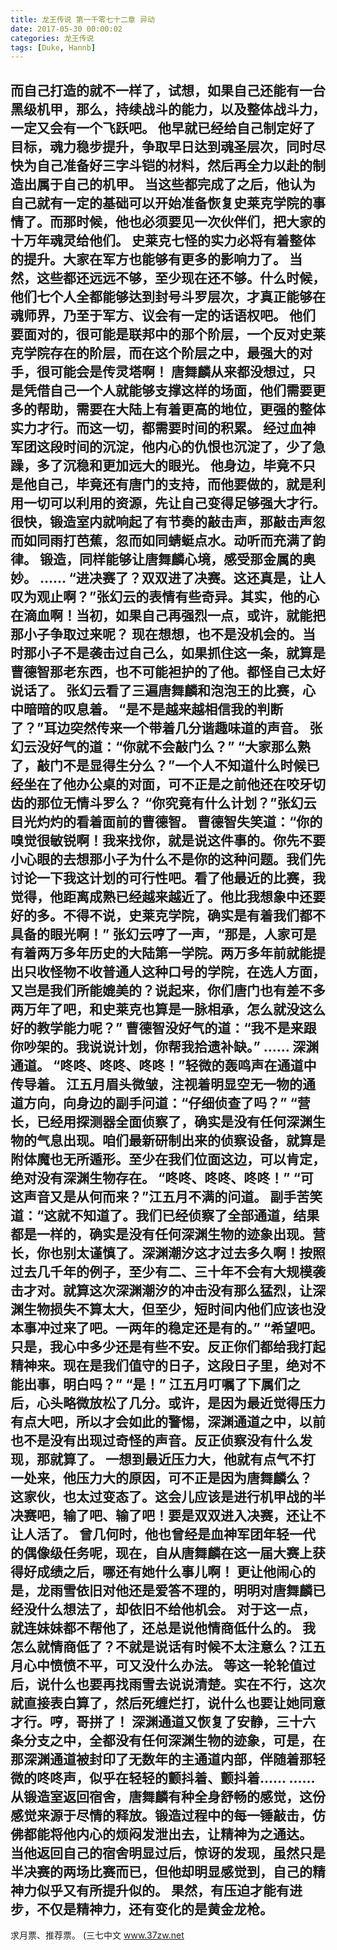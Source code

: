 ```yaml
---
title: 龙王传说 第一千零七十二章 异动
date: 2017-05-30 00:00:02
categories: 龙王传说
tags: [Duke, Hannb]
---
```


而自己打造的就不一样了，试想，如果自己还能有一台黑级机甲，那么，持续战斗的能力，以及整体战斗力，一定又会有一个飞跃吧。
他早就已经给自己制定好了目标，魂力稳步提升，争取早日达到魂圣层次，同时尽快为自己准备好三字斗铠的材料，然后再全力以赴的制造出属于自己的机甲。
当这些都完成了之后，他认为自己就有一定的基础可以开始准备恢复史莱克学院的事情了。而那时候，他也必须要见一次伙伴们，把大家的十万年魂灵给他们。
史莱克七怪的实力必将有着整体的提升。大家在军方也能够有更多的影响力了。
当然，这些都还远远不够，至少现在还不够。什么时候，他们七个人全都能够达到封号斗罗层次，才真正能够在魂师界，乃至于军方、议会有一定的话语权吧。
他们要面对的，很可能是联邦中的那个阶层，一个反对史莱克学院存在的阶层，而在这个阶层之中，最强大的对手，很可能会是传灵塔啊！
唐舞麟从来都没想过，只是凭借自己一个人就能够支撑这样的场面，他们需要更多的帮助，需要在大陆上有着更高的地位，更强的整体实力才行。而这一切，都需要时间的积累。
经过血神军团这段时间的沉淀，他内心的仇恨也沉淀了，少了急躁，多了沉稳和更加远大的眼光。
他身边，毕竟不只是他自己，毕竟还有唐门的支持，而他要做的，就是利用一切可以利用的资源，先让自己变得足够强大才行。
很快，锻造室内就响起了有节奏的敲击声，那敲击声忽而如同雨打芭蕉，忽而如同蜻蜓点水。动听而充满了韵律。
锻造，同样能够让唐舞麟心境，感受那金属的奥妙。
……
“进决赛了？双双进了决赛。这还真是，让人叹为观止啊？”张幻云的表情有些奇异。其实，他的心在滴血啊！当初，如果自己再强烈一点，或许，就能把那小子争取过来呢？
现在想想，也不是没机会的。当时那小子不是袭击过自己么，如果抓住这一条，就算是曹德智那老东西，也不可能袒护的了他。都怪自己太好说话了。
张幻云看了三遍唐舞麟和泡泡王的比赛，心中暗暗的叹息着。
“是不是越来越相信我的判断了？”耳边突然传来一个带着几分谐趣味道的声音。
张幻云没好气的道：“你就不会敲门么？”
“大家那么熟了，敲门不是显得生分么？”一个人不知道什么时候已经坐在了他办公桌的对面，可不正是之前他还在咬牙切齿的那位无情斗罗么？
“你究竟有什么计划？”张幻云目光灼灼的看着面前的曹德智。
曹德智失笑道：“你的嗅觉很敏锐啊！我来找你，就是说这件事的。你先不要小心眼的去想那小子为什么不是你的这种问题。我们先讨论一下我这计划的可行性吧。看了他最近的比赛，我觉得，他距离成熟已经越来越近了。他比我想象中还要好的多。不得不说，史莱克学院，确实是有着我们都不具备的眼光啊！”
张幻云哼了一声，“那是，人家可是有着两万多年历史的大陆第一学院。两万多年前就能提出只收怪物不收普通人这种口号的学院，在选人方面，又岂是我们所能媲美的？说起来，你们唐门也有差不多两万年了吧，和史莱克也算是一脉相承，怎么就没这么好的教学能力呢？”
曹德智没好气的道：“我不是来跟你吵架的。我说说计划，你帮我拾遗补缺。”
……
深渊通道。
“咚咚、咚咚、咚咚！”轻微的轰鸣声在通道中传导着。
江五月眉头微皱，注视着明显空无一物的通道方向，向身边的副手问道：“仔细侦查了吗？”
“营长，已经用探测器全面侦察了，确实是没有任何深渊生物的气息出现。咱们最新研制出来的侦察设备，就算是附体魔也无所遁形。至少在我们位面这边，可以肯定，绝对没有深渊生物存在。
“咚咚、咚咚、咚咚！”
“可这声音又是从何而来？”江五月不满的问道。
副手苦笑道：“这就不知道了。我们已经侦察了全部通道，结果都是一样的，确实是没有任何深渊生物的迹象出现。营长，你也别太谨慎了。深渊潮汐这才过去多久啊！按照过去几千年的例子，至少有二、三十年不会有大规模袭击才对。就算这次深渊潮汐的冲击没有那么猛烈，让深渊生物损失不算太大，但至少，短时间内他们应该也没本事冲过来了吧。一两年的稳定还是有的。”
“希望吧。只是，我心中多少还是有些不安。反正你们都给我打起精神来。现在是我们值守的日子，这段日子里，绝对不能出事，明白吗？”
“是！”
江五月叮嘱了下属们之后，心头略微放松了几分。或许，是因为最近觉得压力有点大吧，所以才会如此的警惕，深渊通道之中，以前也不是没有出现过奇怪的声音。反正侦察没有什么发现，那就算了。
一想到最近压力大，他就有点气不打一处来，他压力大的原因，可不正是因为唐舞麟么？
这家伙，也太过变态了。这会儿应该是进行机甲战的半决赛吧，输了吧、输了吧！要是双双进入决赛，还让不让人活了。
曾几何时，他也曾经是血神军团年轻一代的偶像级任务呢，现在，自从唐舞麟在这一届大赛上获得好成绩之后，哪还有她什么事儿啊！
更让他闹心的是，龙雨雪依旧对他还是爱答不理的，明明对唐舞麟已经没什么想法了，却依旧不给他机会。
对于这一点，就连妹妹都不帮他了，还总是说他情商低什么的。
我怎么就情商低了？不就是说话有时候不太注意么？江五月心中愤愤不平，可又没什么办法。
等这一轮轮值过后，说什么也要再找雨雪去说说清楚。实在不行，这次就直接表白算了，然后死缠烂打，说什么也要让她同意才行。哼，哥拼了！
深渊通道又恢复了安静，三十六条分支之中，全都没有任何深渊生物的迹象，可是，在那深渊通道被封印了无数年的主通道内部，伴随着那轻微的咚咚声，似乎在轻轻的颤抖着、颤抖着……
……
从锻造室返回宿舍，唐舞麟有种全身舒畅的感觉，这份感觉来源于尽情的释放。锻造过程中的每一锤敲击，仿佛都能将他内心的烦闷发泄出去，让精神为之通达。
当他返回自己的宿舍明显过后，惊讶的发现，虽然只是半决赛的两场比赛而已，但他却明显感觉到，自己的精神力似乎又有所提升似的。
果然，有压迫才能有进步，不仅是精神力，还有变化的是黄金龙枪。
----------------------------------
求月票、推荐票。
(三七中文 www.37zw.net